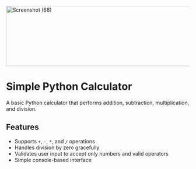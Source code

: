<img width="895" height="165" alt="Screenshot (68)" src="https://github.com/user-attachments/assets/20dcb4f7-c60c-4d5b-ac3d-567c43695913" />

# Simple Python Calculator

A basic Python calculator that performs addition, subtraction, multiplication, and division.

## Features

- Supports `+`, `-`, `*`, and `/` operations
- Handles division by zero gracefully
- Validates user input to accept only numbers and valid operators
- Simple console-based interface
